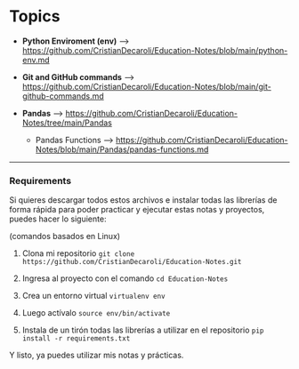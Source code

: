 # Topics

- **Python Enviroment (env)** --> https://github.com/CristianDecaroli/Education-Notes/blob/main/python-env.md

- **Git and GitHub commands** --> https://github.com/CristianDecaroli/Education-Notes/blob/main/git-github-commands.md

- **Pandas** --> https://github.com/CristianDecaroli/Education-Notes/tree/main/Pandas

    - Pandas Functions --> https://github.com/CristianDecaroli/Education-Notes/blob/main/Pandas/pandas-functions.md

---



### **Requirements**

Si quieres descargar todos estos archivos e instalar todas las librerías de forma rápida para poder practicar y ejecutar estas notas y proyectos, puedes hacer lo siguiente:

(comandos basados en Linux)

1. Clona mi repositorio `git clone https://github.com/CristianDecaroli/Education-Notes.git`

2. Ingresa al proyecto con el comando `cd Education-Notes`

3. Crea un entorno virtual `virtualenv env` 

4. Luego actívalo `source env/bin/activate`

3. Instala de un tirón todas las librerías a utilizar en el repositorio `pip install -r requirements.txt`

Y listo, ya puedes utilizar mis notas y prácticas.